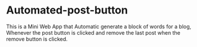 # Automated-post-button
This is a Mini Web App that Automatic generate a block of words for a blog, Whenever the post button is clicked and remove the last post when the remove button is clicked.
